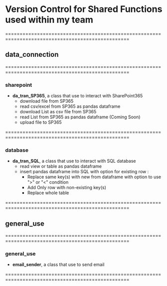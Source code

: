 # Version Control for Shared Functions used within my team
=================================================================================================
## data_connection
=================================================================================================
### sharepoint
* <b>da_tran_SP365</b>, a class that use to interact with SharePoint365
  - download file from SP365
  - read csv/excel from SP365 as pandas dataframe
  - download List as csv file from SP365
  - read List from SP365 as pandas dataframe (Coming Soon)
  - upload file to SP365
  
=================================================================================================

### database
* <b>da_tran_SQL</b>, a class that use to interact with SQL database
  - read view or table as pandas dataframe
  - insert pandas dataframe into SQL with option for existing row :
    - Replace same key(s) with new from dataframe with option to use ">" or "<" condition
    - Add Only row with non-existing key(s)
    - Replace whole table

=================================================================================================
## general_use

=================================================================================================
### general_use
 * <b>email_sender</b>, a class that use to send email
 
=================================================================================================